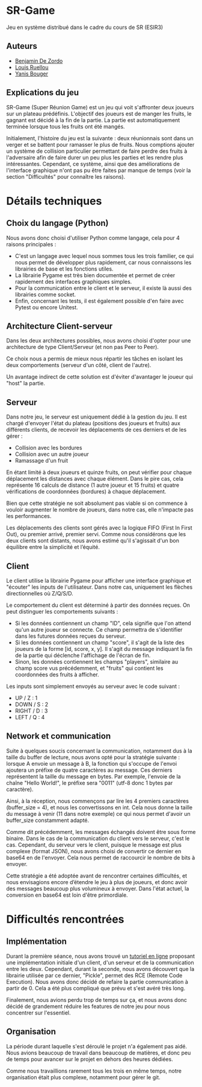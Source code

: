 # SR-Game
Jeu en système distribué dans le cadre du cours de SR (ESIR3)

## Auteurs
* [Benjamin De Zordo](https://github.com/FenrirWolf4566/)
* [Louis Ruellou](https://github.com/Spraduss)
* [Yanis Bouger](https://github.com/12-3-8-s9b9o9j9t)

## Explications du jeu
SR-Game (Super Réunion Game) est un jeu qui voit s'affronter deux joueurs sur un plateau prédéfinis. L'objectif des joueurs est de manger les fruits, le gagnant est décidé à la fin de la partie. La partie est automatiquement terminée lorsque tous les fruits ont été mangés.

Initialement, l'histoire du jeu est la suivante : deux réunionnais sont dans un verger et se battent pour ramasser le plus de fruits. Nous comptions ajouter un système de collision particulier permettant de faire perdre des fruits à l'adversaire afin de faire durer un peu plus les parties et les rendre plus intéressantes. Cependant, ce système, ainsi que des améliorations de l'interface graphique n'ont pas pu être faites par manque de temps (voir la section "Difficultés" pour connaître les raisons).

# Détails techniques

## Choix du langage (Python)
Nous avons donc choisi d'utiliser Python comme langage, cela pour 4 raisons principales :
* C'est un langage avec lequel nous sommes tous les trois familier, ce qui nous permet de développer plus rapidement, car nous connaissons les librairies de base et les fonctions utiles.
* La librairie Pygame est très bien documentée et permet de créer rapidement des interfaces graphiques simples.
* Pour la communication entre le client et le serveur, il existe là aussi des librairies comme socket.
* Enfin, concernant les tests, il est également possible d'en faire avec Pytest ou encore Unitest.

## Architecture Client-serveur
Dans les deux architectures possibles, nous avons choisi d'opter pour une architecture de type Client/Serveur (et non pas Peer to Peer).

Ce choix nous a permis de mieux nous répartir les tâches en isolant les deux comportements (serveur d'un côté, client de l'autre).

Un avantage indirect de cette solution est d'éviter d'avantager le joueur qui "host" la partie.

## Serveur
Dans notre jeu, le serveur est uniquement dédié à la gestion du jeu. Il est chargé d'envoyer l'état du plateau (positions des joueurs et fruits) aux différents clients, de recevoir les déplacements de ces derniers et de les gérer :
* Collision avec les bordures
* Collision avec un autre joueur
* Ramassage d'un fruit

En étant limité à deux joueurs et quinze fruits, on peut vérifier pour chaque déplacement les distances avec chaque élément. Dans le pire cas, cela représente 16 calculs de distance (1 autre joueur et 15 fruits) et quatre vérifications de coordonnées (bordures) à chaque déplacement.

Bien que cette stratégie ne soit absolument pas viable si on commence à vouloir augmenter le nombre de joueurs, dans notre cas, elle n'impacte pas les performances.

Les déplacements des clients sont gérés avec la logique FIFO (First In First Out), ou premier arrivé, premier servi. Comme nous considérons que les deux clients sont distants, nous avons estimé qu'il s'agissait d'un bon équilibre entre la simplicité et l’équité.

## Client
Le client utilise la librairie Pygame pour afficher une interface graphique et "écouter" les inputs de l'utilisateur. Dans notre cas, uniquement les flèches directionnelles où Z/Q/S/D.

Le comportement du client est déterminé à partir des données reçues. On peut distinguer les comportements suivants :
* Si les données contiennent un champ "ID", cela signifie que l'on attend qu'un autre joueur se connecte. Ce champ permettra de s'identifier dans les futures données reçues du serveur.
* Si les données contiennent un champ "score", il s'agit de la liste des joueurs de la forme [id, score, x, y]. Il s'agit du message indiquant la fin de la partie qui déclenche l'affichage de l'écran de fin.
* Sinon, les données contiennent les champs "players", similaire au champ score vus précédemment, et "fruits" qui contient les coordonnées des fruits à afficher.

Les inputs sont simplement envoyés au serveur avec le code suivant :
* UP / Z : 1
* DOWN / S : 2
* RIGHT / D : 3
* LEFT / Q : 4

## Network et communication
Suite à quelques soucis concernant la communication, notamment dus à la taille du buffer de lecture, nous avons opté pour la stratégie suivante : lorsque A envoie un message à B, la fonction qui s'occupe de l'envoi ajoutera un préfixe de quatre caractères au message. Ces derniers représentent la taille du message en bytes. Par exemple, l'envoie de la chaîne "Hello World!", le préfixe sera "0011" (utf-8 donc 1 bytes par caractère).

Ainsi, à la réception, nous commençons par lire les 4 premiers caractères (buffer_size = 4), et nous les convertissons en int. Cela nous donne la taille du message à venir (11 dans notre exemple) ce qui nous permet d'avoir un buffer_size constamment adapté.

Comme dit précédemment, les messages échangés doivent être sous forme binaire. Dans le cas de la communication du client vers le serveur, c'est le cas. Cependant, du serveur vers le client, puisque le message est plus complexe (format JSON), nous avons choisi de convertir ce dernier en base64 en de l'envoyer. Cela nous permet de raccourcir le nombre de bits à envoyer.

Cette stratégie a été adoptée avant de rencontrer certaines difficultés, et nous envisagions encore d’étendre le jeu à plus de joueurs, et donc avoir des messages beaucoup plus volumineux à envoyer. Dans l'état actuel, la conversion en base64 est loin d'être primordiale.

# Difficultés rencontrées
## Implémentation
Durant la première séance, nous avons trouvé un [tutoriel en ligne](https://www.techwithtim.net/tutorials/python-online-game-tutorial) proposant une implémentation initiale d'un client, d'un serveur et de la communication entre les deux. Cependant, durant la seconde, nous avons découvert que la librairie utilisée par ce dernier, "Pickle", permet des RCE (Remote Code Execution). Nous avons donc décidé de refaire la partie communication à partir de 0. Cela a été plus compliqué que prévu et s'est avéré très long.

Finalement, nous avions perdu trop de temps sur ça, et nous avons donc décidé de grandement réduire les features de notre jeu pour nous concentrer sur l'essentiel.

## Organisation
La période durant laquelle s'est déroulé le projet n'a également pas aidé. Nous avions beaucoup de travail dans beaucoup de matières, et donc peu de temps pour avancer sur le projet en dehors des heures dédiées.

Comme nous travaillions rarement tous les trois en même temps, notre organisation était plus complexe, notamment pour gérer le git.
